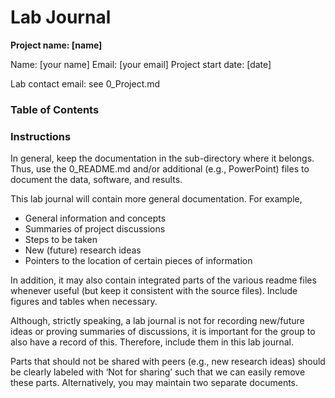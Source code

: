 ﻿# Lab Journal



**Project name: [name]**

Name: [your name]
Email: [your email]
Project start date: [date]

Lab contact email: see 0\_Project.md



### Table of Contents



### Instructions

In general, keep the documentation in the sub-directory where it belongs. Thus, use the 0_README.md and/or additional (e.g., PowerPoint) files to document the data, software, and results. 



This lab journal will contain more general documentation. For example,

* General information and concepts
* Summaries of project discussions
* Steps to be taken
* New (future) research ideas
* Pointers to the location of certain pieces of information 



In addition, it may also contain integrated parts of the various readme files whenever useful (but keep it consistent with the source files). Include figures and tables when necessary.

Although, strictly speaking, a lab journal is not for recording new/future ideas or proving summaries of discussions, it is important for the group to also have a record of this. Therefore, include them in this lab journal.

Parts that should not be shared with peers (e.g., new research ideas) should be clearly labeled with ‘Not for sharing’ such that we can easily remove these parts. Alternatively, you may maintain two separate documents.
